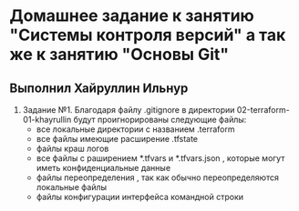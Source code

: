 # Домашнее задание к занятию "Системы контроля версий" а так же к занятию "Основы Git"
## Выполнил Хайруллин Ильнур

1. Задание №1.
Благодаря файлу .gitignore в директории 02-terraform-01-khayrullin будут проигнорированы следующие файлы:
   - все локальные директории с названием .terraform
   - все файлы имеющие расширение .tfstate
   - файлы краш логов
   - все файлы с раширением *.tfvars и *.tfvars.json , которые могут иметь конфиденциальные данные
   - файлы переопределения , так как обычно переопределяются локальные файлы
   - файлы конфигурации интерфейса командной строки